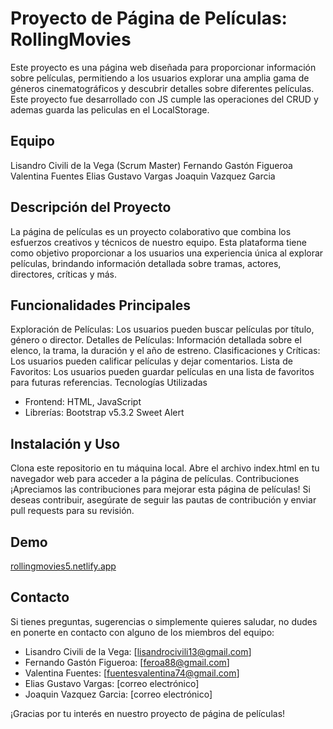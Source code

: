 # Proyecto de Página de Películas: RollingMovies

Este proyecto es una página web diseñada para proporcionar información sobre películas, permitiendo a los usuarios explorar una amplia gama de géneros cinematográficos y descubrir detalles sobre diferentes películas.
Este proyecto fue desarrollado con JS cumple las operaciones del CRUD y ademas guarda las peliculas en el LocalStorage.

## Equipo
Lisandro Civili de la Vega (Scrum Master)
Fernando Gastón Figueroa
Valentina Fuentes
Elias Gustavo Vargas
Joaquin Vazquez Garcia

## Descripción del Proyecto
La página de películas es un proyecto colaborativo que combina los esfuerzos creativos y técnicos de nuestro equipo. Esta plataforma tiene como objetivo proporcionar a los usuarios una experiencia única al explorar películas, brindando información detallada sobre tramas, actores, directores, críticas y más.

## Funcionalidades Principales
Exploración de Películas: Los usuarios pueden buscar películas por título, género o director.
Detalles de Películas: Información detallada sobre el elenco, la trama, la duración y el año de estreno.
Clasificaciones y Críticas: Los usuarios pueden calificar películas y dejar comentarios.
Lista de Favoritos: Los usuarios pueden guardar películas en una lista de favoritos para futuras referencias.
Tecnologías Utilizadas
- Frontend: HTML, JavaScript
- Librerías:
Bootstrap v5.3.2
Sweet Alert

## Instalación y Uso
Clona este repositorio en tu máquina local.
Abre el archivo index.html en tu navegador web para acceder a la página de películas.
Contribuciones
¡Apreciamos las contribuciones para mejorar esta página de películas! Si deseas contribuir, asegúrate de seguir las pautas de contribución y enviar pull requests para su revisión.

## Demo
[rollingmovies5.netlify.app](rollingmovies5.netlify.app)

## Contacto
Si tienes preguntas, sugerencias o simplemente quieres saludar, no dudes en ponerte en contacto con alguno de los miembros del equipo:

- Lisandro Civili de la Vega: [lisandrocivili13@gmail.com]
- Fernando Gastón Figueroa: [feroa88@gmail.com]
- Valentina Fuentes: [fuentesvalentina74@gmail.com]
- Elias Gustavo Vargas: [correo electrónico]
- Joaquin Vazquez Garcia: [correo electrónico]

¡Gracias por tu interés en nuestro proyecto de página de películas!
